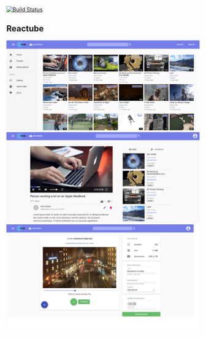 [![Build Status](https://travis-ci.org/PavelPleshko/reactube.svg?branch=master)](https://travis-ci.org/PavelPleshko/reactube)

## Reactube
![home](home.png)
![single](singlemedia.png)
![newvideo](newmedia.png)
